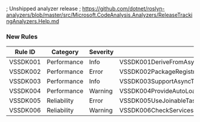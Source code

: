 ﻿; Unshipped analyzer release
; https://github.com/dotnet/roslyn-analyzers/blob/master/src/Microsoft.CodeAnalysis.Analyzers/ReleaseTrackingAnalyzers.Help.md

### New Rules
Rule ID | Category | Severity | Notes
--------|----------|----------|-------
VSSDK001 | Performance | Info | VSSDK001DeriveFromAsyncPackageAnalyzer
VSSDK002 | Performance | Error | VSSDK002PackageRegistrationMatchesBaseTypeAnalyzer
VSSDK003 | Performance | Info | VSSDK003SupportAsyncToolWindowAnalyzer
VSSDK004 | Performance | Warning | VSSDK004ProvideAutoLoadAttributeAnalyzer
VSSDK005 | Reliability | Error | VSSDK005UseJoinableTaskContextSingletonAnalyzer
VSSDK006 | Reliability | Warning | VSSDK006CheckServicesExistAnalyzer